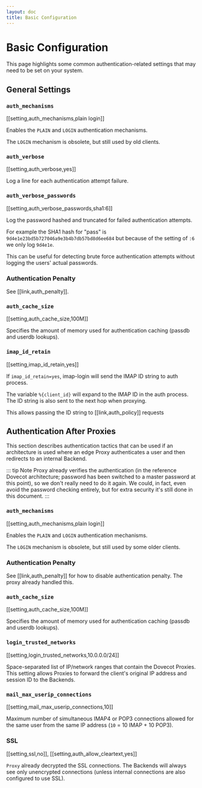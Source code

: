 ```yaml
---
layout: doc
title: Basic Configuration
---
```


# Basic Configuration

This page highlights some common authentication-related settings that
may need to be set on your system.

## General Settings

### `auth_mechanisms`

[[setting,auth_mechanisms,plain login]]

Enables the `PLAIN` and `LOGIN` authentication mechanisms.

The `LOGIN` mechanism is obsolete, but still used by old clients.

### `auth_verbose`

[[setting,auth_verbose,yes]]

Log a line for each authentication attempt failure.

### `auth_verbose_passwords`

[[setting,auth_verbose_passwords,sha1:6]]

Log the password hashed and truncated for failed authentication attempts.

For example the SHA1 hash for "pass" is
`9d4e1e23bd5b727046a9e3b4b7db57bd8d6ee684` but because of the setting of `:6`
we only log `9d4e1e`.

This can be useful for detecting brute force authentication attempts without
logging the users' actual passwords.

### Authentication Penalty

See [[link,auth_penalty]].

### `auth_cache_size`

[[setting,auth_cache_size,100M]]

Specifies the amount of memory used for authentication caching (passdb
and userdb lookups).

### `imap_id_retain`

[[setting,imap_id_retain,yes]]

If `imap_id_retain=yes`, imap-login will send the IMAP ID string to auth
process.

The variable `%{client_id}` will expand to the IMAP ID in the auth process.
The ID string is also sent to the next hop when proxying.

This allows passing the ID string to [[link,auth_policy]] requests

## Authentication After Proxies

This section describes authentication tactics that can be used if an
architecture is used where an edge Proxy authenticates a user and then
redirects to an internal Backend.

::: tip Note
Proxy already verifies the authentication (in the reference Dovecot
architecture; password has been switched to a master password at this
point), so we don't really need to do it again. We could, in fact, even avoid
the password checking entirely, but for extra security it's still done in
this document.
:::

### `auth_mechanisms`

[[setting,auth_mechanisms,plain login]]

Enables the `PLAIN` and `LOGIN` authentication mechanisms.

The `LOGIN` mechanism is obsolete, but still used by some older clients.

### Authentication Penalty

See [[link,auth_penalty]] for how to disable authentication penalty.
The proxy already handled this.

### `auth_cache_size`

[[setting,auth_cache_size,100M]]

Specifies the amount of memory used for authentication caching (passdb and
userdb lookups).

### `login_trusted_networks`

[[setting,login_trusted_networks,10.0.0.0/24]]

Space-separated list of IP/network ranges that contain the Dovecot Proxies.
This setting allows Proxies to forward the client's original IP address and
session ID to the Backends.

### `mail_max_userip_connections`

[[setting,mail_max_userip_connections,10]]

Maximum number of simultaneous IMAP4 or POP3 connections allowed for
the same user from the same IP address (`10` = 10 IMAP + 10 POP3).

### SSL

[[setting,ssl,no]], [[setting,auth_allow_cleartext,yes]]

`Proxy` already decrypted the SSL connections. The Backends
will always see only unencrypted connections (unless internal connections
are also configured to use SSL).
